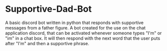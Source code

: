 # Supportive-Dad-Bot
A basic discord bot written in python that responds with supportive messages from a father figure. A bot created for the use on the chat application discord, that can be activated whenever someone types "I'm" or "im" in a chat box. It will then respond with the next word that the user puts after "I'm" and then a supportive phrase.
